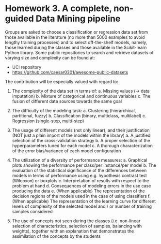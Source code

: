 ﻿# Homework 3. A complete, non-guided Data Mining pipeline

Groups are asked to choose a classification or regression data set from those available in the literature (no more than 5000 examples to avoid lengthy training processes) and to select off-the-shelf models, namely, those learned during the classes and those available in the Scikit-learn Python library. Some public repositories to search and retrieve datasets of varying size and complexity can be found at: 

- UCI repository 
- https://github.com/caesar0301/awesome-public-datasets

The contribution will be especially valued with regard to: 

1) The complexity of the data set in terms of: 
a. Missing values (→ data imputation) 
b. Mixture of categorical and continuous variables 
c. The fusion of different data sources towards the same goal 

2) The difficulty of the modeling task: 
a. Clustering (hierarchical, partitional, fuzzy) 
b. Classification (binary, multiclass, multilabel) 
c. Regression (single-step, multi-step) 

3) The usage of different models (not only linear), and their justification (NOT just a plain import of the models within the library) 
a. A justified selection of the cross-validation strategy 
b. A proper selection of the hyperparameters tuned for each model 
c. A thorough characterization of the error bias/variance of each model configuration 

4) The utilization of a diversity of performance measures: 
a. Graphical plots showing the performance per class/per instance/per model 
b. The evaluation of the statistical significance of the differences between models in terms of performance using e.g. hypothesis contrast test (Wilcoxon) or boxplots 
c. Interpretation of results with respect to the problem at hand 
d. Consequences of modeling errors in the use case producing the data 
e. (When applicable) The representation of the decision regions of the models used in the case of using classifiers 
f. (When applicable) The representation of the learning curve for different levels of complexity of the selected model and / or number of training samples considered 

5) The use of concepts not seen during the classes (i.e. non-linear selection of characteristics, selection of samples, balancing with weights), together with an explanation that demonstrates the assimilation of the concepts by the students
